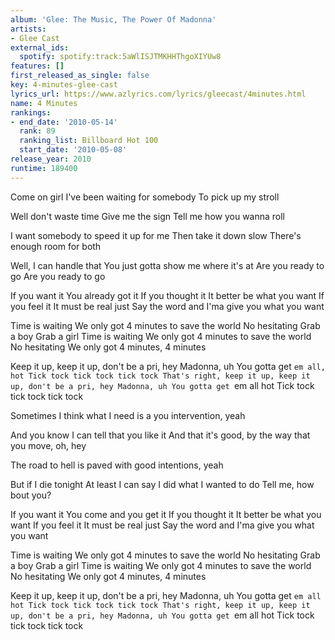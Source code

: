 ```yaml
---
album: 'Glee: The Music, The Power Of Madonna'
artists:
- Glee Cast
external_ids:
  spotify: spotify:track:5aWlISJTMKHHThgoXIYUw8
features: []
first_released_as_single: false
key: 4-minutes-glee-cast
lyrics_url: https://www.azlyrics.com/lyrics/gleecast/4minutes.html
name: 4 Minutes
rankings:
- end_date: '2010-05-14'
  rank: 89
  ranking_list: Billboard Hot 100
  start_date: '2010-05-08'
release_year: 2010
runtime: 189400
---
```

Come on girl
I've been waiting for somebody
To pick up my stroll

Well don't waste time
Give me the sign
Tell me how you wanna roll

I want somebody to speed it up for me
Then take it down slow
There's enough room for both

Well, I can handle that
You just gotta show me where it's at
Are you ready to go
Are you ready to go

If you want it
You already got it
If you thought it
It better be what you want
If you feel it
It must be real just
Say the word and I'ma give you what you want

Time is waiting
We only got 4 minutes to save the world
No hesitating
Grab a boy
Grab a girl
Time is waiting
We only got 4 minutes to save the world
No hesitating
We only got 4 minutes, 4 minutes

Keep it up, keep it up, don't be a pri, hey
Madonna, uh
You gotta get `em all, hot
Tick tock tick tock tick tock
That's right, keep it up, keep it up, don't be a pri, hey
Madonna, uh
You gotta get `em all hot
Tick tock tick tock tick tock

Sometimes I think what I need is a you intervention, yeah

And you know I can tell that you like it
And that it's good, by the way that you move, oh, hey

The road to hell is paved with good intentions, yeah

But if I die tonight
At least I can say I did what I wanted to do
Tell me, how bout you?

If you want it
You come and you get it
If you thought it
It better be what you want
If you feel it
It must be real just
Say the word and I'ma give you what you want

Time is waiting
We only got 4 minutes to save the world
No hesitating
Grab a boy
Grab a girl
Time is waiting
We only got 4 minutes to save the world
No hesitating
We only got 4 minutes, 4 minutes

Keep it up, keep it up, don't be a pri, hey
Madonna, uh
You gotta get `em all hot
Tick tock tick tock tick tock
That's right, keep it up, keep it up, don't be a pri, hey
Madonna, uh
You gotta get `em all hot
Tick tock tick tock tick tock
